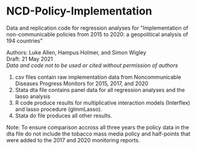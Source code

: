 # NCD-Policy-Implementation
Data and replication code for regression analyses for "Implementation of non-communicable policies from 2015 to 2020: a geopolitical analysis of 194 countries"

Authors: Luke Allen, Hampus Holmer, and Simon Wigley                                                                                                  
Draft: 21 May 2021                                                                                                                                    
*Data and code not to be used or cited without permission of authors*

1. csv files contain raw implementation data from Noncommunicable Diseases Progress Monitors for 2015, 2017, and 2020
2. Stata dta file contains panel data for all regression analyses and the lasso analysis
3. R code produce results for multiplicative interaction models (Interflex) and lasso procedure (glmmLasso).
4. Stata do file produces all other results.

Note: To ensure comparison accross all three years the policy data in the dta file do not include the tobacco mass media policy and half-points that were added to the 2017 and 2020 monitoring reports.
